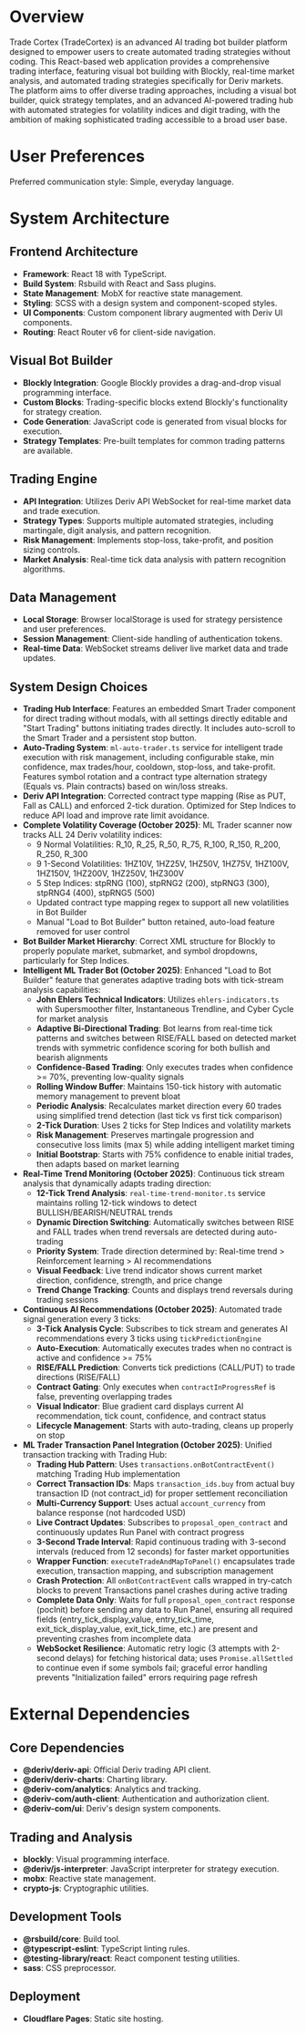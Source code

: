 # Overview

Trade Cortex (TradeCortex) is an advanced AI trading bot builder platform designed to empower users to create automated trading strategies without coding. This React-based web application provides a comprehensive trading interface, featuring visual bot building with Blockly, real-time market analysis, and automated trading strategies specifically for Deriv markets. The platform aims to offer diverse trading approaches, including a visual bot builder, quick strategy templates, and an advanced AI-powered trading hub with automated strategies for volatility indices and digit trading, with the ambition of making sophisticated trading accessible to a broad user base.

# User Preferences

Preferred communication style: Simple, everyday language.

# System Architecture

## Frontend Architecture
- **Framework**: React 18 with TypeScript.
- **Build System**: Rsbuild with React and Sass plugins.
- **State Management**: MobX for reactive state management.
- **Styling**: SCSS with a design system and component-scoped styles.
- **UI Components**: Custom component library augmented with Deriv UI components.
- **Routing**: React Router v6 for client-side navigation.

## Visual Bot Builder
- **Blockly Integration**: Google Blockly provides a drag-and-drop visual programming interface.
- **Custom Blocks**: Trading-specific blocks extend Blockly's functionality for strategy creation.
- **Code Generation**: JavaScript code is generated from visual blocks for execution.
- **Strategy Templates**: Pre-built templates for common trading patterns are available.

## Trading Engine
- **API Integration**: Utilizes Deriv API WebSocket for real-time market data and trade execution.
- **Strategy Types**: Supports multiple automated strategies, including martingale, digit analysis, and pattern recognition.
- **Risk Management**: Implements stop-loss, take-profit, and position sizing controls.
- **Market Analysis**: Real-time tick data analysis with pattern recognition algorithms.

## Data Management
- **Local Storage**: Browser localStorage is used for strategy persistence and user preferences.
- **Session Management**: Client-side handling of authentication tokens.
- **Real-time Data**: WebSocket streams deliver live market data and trade updates.

## System Design Choices
- **Trading Hub Interface**: Features an embedded Smart Trader component for direct trading without modals, with all settings directly editable and "Start Trading" buttons initiating trades directly. It includes auto-scroll to the Smart Trader and a persistent stop button.
- **Auto-Trading System**: `ml-auto-trader.ts` service for intelligent trade execution with risk management, including configurable stake, min confidence, max trades/hour, cooldown, stop-loss, and take-profit. Features symbol rotation and a contract type alternation strategy (Equals vs. Plain contracts) based on win/loss streaks.
- **Deriv API Integration**: Corrected contract type mapping (Rise as PUT, Fall as CALL) and enforced 2-tick duration. Optimized for Step Indices to reduce API load and improve rate limit avoidance.
- **Complete Volatility Coverage (October 2025)**: ML Trader scanner now tracks ALL 24 Deriv volatility indices:
  * 9 Normal Volatilities: R_10, R_25, R_50, R_75, R_100, R_150, R_200, R_250, R_300
  * 9 1-Second Volatilities: 1HZ10V, 1HZ25V, 1HZ50V, 1HZ75V, 1HZ100V, 1HZ150V, 1HZ200V, 1HZ250V, 1HZ300V
  * 5 Step Indices: stpRNG (100), stpRNG2 (200), stpRNG3 (300), stpRNG4 (400), stpRNG5 (500)
  * Updated contract type mapping regex to support all new volatilities in Bot Builder
  * Manual "Load to Bot Builder" button retained, auto-load feature removed for user control
- **Bot Builder Market Hierarchy**: Correct XML structure for Blockly to properly populate market, submarket, and symbol dropdowns, particularly for Step Indices.
- **Intelligent ML Trader Bot (October 2025)**: Enhanced "Load to Bot Builder" feature that generates adaptive trading bots with tick-stream analysis capabilities:
  * **John Ehlers Technical Indicators**: Utilizes `ehlers-indicators.ts` with Supersmoother filter, Instantaneous Trendline, and Cyber Cycle for market analysis
  * **Adaptive Bi-Directional Trading**: Bot learns from real-time tick patterns and switches between RISE/FALL based on detected market trends with symmetric confidence scoring for both bullish and bearish alignments
  * **Confidence-Based Trading**: Only executes trades when confidence >= 70%, preventing low-quality signals
  * **Rolling Window Buffer**: Maintains 150-tick history with automatic memory management to prevent bloat
  * **Periodic Analysis**: Recalculates market direction every 60 trades using simplified trend detection (last tick vs first tick comparison)
  * **2-Tick Duration**: Uses 2 ticks for Step Indices and volatility markets
  * **Risk Management**: Preserves martingale progression and consecutive loss limits (max 5) while adding intelligent market timing
  * **Initial Bootstrap**: Starts with 75% confidence to enable initial trades, then adapts based on market learning
- **Real-Time Trend Monitoring (October 2025)**: Continuous tick stream analysis that dynamically adapts trading direction:
  * **12-Tick Trend Analysis**: `real-time-trend-monitor.ts` service maintains rolling 12-tick windows to detect BULLISH/BEARISH/NEUTRAL trends
  * **Dynamic Direction Switching**: Automatically switches between RISE and FALL trades when trend reversals are detected during auto-trading
  * **Priority System**: Trade direction determined by: Real-time trend > Reinforcement learning > AI recommendations
  * **Visual Feedback**: Live trend indicator shows current market direction, confidence, strength, and price change
  * **Trend Change Tracking**: Counts and displays trend reversals during trading sessions
- **Continuous AI Recommendations (October 2025)**: Automated trade signal generation every 3 ticks:
  * **3-Tick Analysis Cycle**: Subscribes to tick stream and generates AI recommendations every 3 ticks using `tickPredictionEngine`
  * **Auto-Execution**: Automatically executes trades when no contract is active and confidence >= 75%
  * **RISE/FALL Prediction**: Converts tick predictions (CALL/PUT) to trade directions (RISE/FALL)
  * **Contract Gating**: Only executes when `contractInProgressRef` is false, preventing overlapping trades
  * **Visual Indicator**: Blue gradient card displays current AI recommendation, tick count, confidence, and contract status
  * **Lifecycle Management**: Starts with auto-trading, cleans up properly on stop
- **ML Trader Transaction Panel Integration (October 2025)**: Unified transaction tracking with Trading Hub:
  * **Trading Hub Pattern**: Uses `transactions.onBotContractEvent()` matching Trading Hub implementation
  * **Correct Transaction IDs**: Maps `transaction_ids.buy` from actual buy transaction ID (not contract_id) for proper settlement reconciliation
  * **Multi-Currency Support**: Uses actual `account_currency` from balance response (not hardcoded USD)
  * **Live Contract Updates**: Subscribes to `proposal_open_contract` and continuously updates Run Panel with contract progress
  * **3-Second Trade Interval**: Rapid continuous trading with 3-second intervals (reduced from 12 seconds) for faster market opportunities
  * **Wrapper Function**: `executeTradeAndMapToPanel()` encapsulates trade execution, transaction mapping, and subscription management
  * **Crash Protection**: All `onBotContractEvent` calls wrapped in try-catch blocks to prevent Transactions panel crashes during active trading
  * **Complete Data Only**: Waits for full `proposal_open_contract` response (pocInit) before sending any data to Run Panel, ensuring all required fields (entry_tick_display_value, entry_tick_time, exit_tick_display_value, exit_tick_time, etc.) are present and preventing crashes from incomplete data
  * **WebSocket Resilience**: Automatic retry logic (3 attempts with 2-second delays) for fetching historical data; uses `Promise.allSettled` to continue even if some symbols fail; graceful error handling prevents "Initialization failed" errors requiring page refresh

# External Dependencies

## Core Dependencies
- **@deriv/deriv-api**: Official Deriv trading API client.
- **@deriv/deriv-charts**: Charting library.
- **@deriv-com/analytics**: Analytics and tracking.
- **@deriv-com/auth-client**: Authentication and authorization client.
- **@deriv-com/ui**: Deriv's design system components.

## Trading and Analysis
- **blockly**: Visual programming interface.
- **@deriv/js-interpreter**: JavaScript interpreter for strategy execution.
- **mobx**: Reactive state management.
- **crypto-js**: Cryptographic utilities.

## Development Tools
- **@rsbuild/core**: Build tool.
- **@typescript-eslint**: TypeScript linting rules.
- **@testing-library/react**: React component testing utilities.
- **sass**: CSS preprocessor.

## Deployment
- **Cloudflare Pages**: Static site hosting.